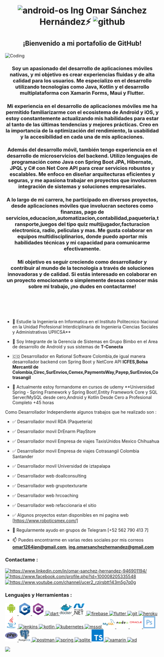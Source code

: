 <h1  align="center"> <img width="80" height="80" src="https://img.icons8.com/3d-fluency/94/android-os.png" alt="android-os"/> Ing Omar Sánchez Hernández⚡ <img src="https://img.icons8.com/nolan/512/github.png" alt="github" width="80" height="80"/></h1>

<h2 align="center">¡Bienvenido a mi portafolio de GitHub!</h2>
<img align="center" alt="Coding" width="1200" src="https://3.bp.blogspot.com/-dB6ndKqIAuI/XdWeOASO5AI/AAAAAAAANZA/MSbT9mh6bukxkI-tqnu_GARIZZV5WNVhQCLcBGAsYHQ/s1600/image1.gif">
<h3 align="center">Soy un apasionado del desarrollo de aplicaciones móviles nativas, y mi objetivo es crear experiencias fluidas y de alta calidad para los usuarios. Me especializo en el desarrollo utilizando tecnologías como Java, Kotlin y el desarrollo multiplataforma con Xamarin Forms, Maui y Flutter.</h3>
<h3 align="center">Mi experiencia en el desarrollo de aplicaciones móviles me ha permitido familiarizarme con el ecosistema de Android y iOS, y estoy constantemente actualizando mis habilidades para estar al tanto de las últimas tendencias y mejores prácticas. Creo en la importancia de la optimización del rendimiento, la usabilidad y la accesibilidad en cada una de mis aplicaciones.</h3>
<h3 align="center">Además del desarrollo móvil, también tengo experiencia en el desarrollo de microservicios del backend. Utilizo lenguajes de programación como Java con Spring Boot JPA, Hibernate, JPQL y C# con Net Core API para crear servicios robustos y escalables. Me enfoco en diseñar arquitecturas eficientes y seguras, y me apasiona trabajar en proyectos que involucren integración de sistemas y soluciones empresariales.</h3>
<h3 align="center">A lo largo de mi carrera, he participado en diversos proyectos, desde aplicaciones móviles que involucran sectores como finanzas, pago de servicios,educacion,automatizacion,contabilidad,paqueteria,transporte,juegos del tipo quiz multijugador,facturacion electronica, radio, peliculas y mas. Me gusta colaborar en equipos multidisciplinarios, donde puedo aportar mis habilidades técnicas y mi capacidad para comunicarme efectivamente.</h3>
<h3 align="center">Mi objetivo es seguir creciendo como desarrollador y contribuir al mundo de la tecnología a través de soluciones innovadoras y de calidad. Si estás interesado en colaborar en un proyecto emocionante o simplemente deseas conocer más sobre mi trabajo, ¡no dudes en contactarme!</h3>



<br>
<br>

<p align="left"> <a href="https://twitter.com/" target="blank"><img src="https://img.shields.io/twitter/follow/?logo=twitter&style=for-the-badge" alt="" /></a> </p>


- 🌱 Estudie la Ingenieria en Informatica en el Instituto Politecnico Nacional en la Unidad Profesional Interdiciplinaria de Ingenieria Ciencias Sociales  y Administrativas UPIICSA**

- 📱 Soy Integrante de la Gerencia de Sistemas en Grupo Bimbo en el Area de desarrollo de Android y sus sistemas de **T-Conecta** 

- 🇨🇴 Desarrollador en Rational Software Colombia,de igual manera desarrollador backend con Spring Boot y NetCore API **ICFES,Bolsa Mercantil de Colombia,Cirec,SurEnvios,Cemex,PaymentsWay,Payep,SurEnvios,Cotrasangil**

- 📖 Actualmente estoy formandome en cursos de udemy **Universidad Spring - Spring Framework y Spring Boot!,Entity Framework Core y SQL Server/MySQL desde cero,Android y Kotlin Desde Cero a Profesional Completo +45 horas

Como Desarrollador Independiente algunos trabajos que he realizado son :

- ✅ Desarrollador movil RDA (Paqueteria)
 
- ✅ Desarrollador movil DrEnarm PlayStore
  
- ✅ Desarrollador movil Empresa de viajes TaxisUnidos Mexico Chihuahua

- ✅ Desarrollador movil Empresa de viajes Cotrasangil Colombia Santander

- ✅ Desarrollador movil Universidad de iztapalapa

- ✅ Desarrollador web doallconsulting

- ✅ Desarrollador web grupotexturarte

- ✅ Desarrollador web hrcoaching

- ✅ Desarrollador web refaccionaria el sitio

- ✅ Algunos proyectos estan disponibles en mi pagina web [https://www.roboticsmex.com/]

- 📝 Regularmente ayudo en grupos de Telegram [+52 562 790 413 7]

- 📫 Puedes encontrarme en varias redes sociales por mis correos **omar1264ipn@gmail.com**, **ing.omarsanchezhernandez@gmail.com**

<h3 align="left">Contactame :</h3>
<p align="left">
<a href="https://linkedin.com/in/https://www.linkedin.com/in/omar-sanchez-hernandez-946901194/" target="blank"><img align="center" src="https://raw.githubusercontent.com/rahuldkjain/github-profile-readme-generator/master/src/images/icons/Social/linked-in-alt.svg" alt="https://www.linkedin.com/in/omar-sanchez-hernandez-946901194/" height="30" width="40" /></a>
<a href="https://fb.com/https://www.facebook.com/profile.php?id=100008205335548" target="blank"><img align="center" src="https://raw.githubusercontent.com/rahuldkjain/github-profile-readme-generator/master/src/images/icons/Social/facebook.svg" alt="https://www.facebook.com/profile.php?id=100008205335548" height="30" width="40" /></a>
<a href="https://www.youtube.com/c/https://www.youtube.com/channel/ucer2_rzjrsbtt143m5g7q0g" target="blank"><img align="center" src="https://raw.githubusercontent.com/rahuldkjain/github-profile-readme-generator/master/src/images/icons/Social/youtube.svg" alt="https://www.youtube.com/channel/ucer2_rzjrsbtt143m5g7q0g" height="30" width="40" /></a>
</p>

<h3 align="left">Lenguajes y Herramientas :</h3>
<p align="left"> <a href="https://developer.android.com" target="_blank" rel="noreferrer"> <img src="https://raw.githubusercontent.com/devicons/devicon/master/icons/android/android-original-wordmark.svg" alt="android" width="40" height="40"/> </a> <a href="https://www.w3schools.com/cpp/" target="_blank" rel="noreferrer"> <img src="https://raw.githubusercontent.com/devicons/devicon/master/icons/cplusplus/cplusplus-original.svg" alt="cplusplus" width="40" height="40"/> </a> <a href="https://www.w3schools.com/cs/" target="_blank" rel="noreferrer"> <img src="https://raw.githubusercontent.com/devicons/devicon/master/icons/csharp/csharp-original.svg" alt="csharp" width="40" height="40"/> </a> <a href="https://dart.dev" target="_blank" rel="noreferrer"> <img src="https://www.vectorlogo.zone/logos/dartlang/dartlang-icon.svg" alt="dart" width="40" height="40"/> </a> <a href="https://www.docker.com/" target="_blank" rel="noreferrer"> <img src="https://raw.githubusercontent.com/devicons/devicon/master/icons/docker/docker-original-wordmark.svg" alt="docker" width="40" height="40"/> </a> <a href="https://dotnet.microsoft.com/" target="_blank" rel="noreferrer"> <img src="https://raw.githubusercontent.com/devicons/devicon/master/icons/dot-net/dot-net-original-wordmark.svg" alt="dotnet" width="40" height="40"/> </a> <a href="https://firebase.google.com/" target="_blank" rel="noreferrer"> <img src="https://www.vectorlogo.zone/logos/firebase/firebase-icon.svg" alt="firebase" width="40" height="40"/> </a> <a href="https://flutter.dev" target="_blank" rel="noreferrer"> <img src="https://www.vectorlogo.zone/logos/flutterio/flutterio-icon.svg" alt="flutter" width="40" height="40"/> </a> <a href="https://git-scm.com/" target="_blank" rel="noreferrer"> <img src="https://www.vectorlogo.zone/logos/git-scm/git-scm-icon.svg" alt="git" width="40" height="40"/> </a> <a href="https://heroku.com" target="_blank" rel="noreferrer"> <img src="https://www.vectorlogo.zone/logos/heroku/heroku-icon.svg" alt="heroku" width="40" height="40"/> </a> <a href="https://www.java.com" target="_blank" rel="noreferrer"> <img src="https://raw.githubusercontent.com/devicons/devicon/master/icons/java/java-original.svg" alt="java" width="40" height="40"/> </a> <a href="https://www.jenkins.io" target="_blank" rel="noreferrer"> <img src="https://www.vectorlogo.zone/logos/jenkins/jenkins-icon.svg" alt="jenkins" width="40" height="40"/> </a> <a href="https://kotlinlang.org" target="_blank" rel="noreferrer"> <img src="https://www.vectorlogo.zone/logos/kotlinlang/kotlinlang-icon.svg" alt="kotlin" width="40" height="40"/> </a> <a href="https://kubernetes.io" target="_blank" rel="noreferrer"> <img src="https://www.vectorlogo.zone/logos/kubernetes/kubernetes-icon.svg" alt="kubernetes" width="40" height="40"/> </a> <a href="https://www.microsoft.com/en-us/sql-server" target="_blank" rel="noreferrer"> <img src="https://www.svgrepo.com/show/303229/microsoft-sql-server-logo.svg" alt="mssql" width="40" height="40"/> </a> <a href="https://www.mysql.com/" target="_blank" rel="noreferrer"> <img src="https://raw.githubusercontent.com/devicons/devicon/master/icons/mysql/mysql-original-wordmark.svg" alt="mysql" width="40" height="40"/> </a> <a href="https://nodejs.org" target="_blank" rel="noreferrer"> <img src="https://raw.githubusercontent.com/devicons/devicon/master/icons/nodejs/nodejs-original-wordmark.svg" alt="nodejs" width="40" height="40"/> </a> <a href="https://www.oracle.com/" target="_blank" rel="noreferrer"> <img src="https://raw.githubusercontent.com/devicons/devicon/master/icons/oracle/oracle-original.svg" alt="oracle" width="40" height="40"/> </a> <a href="https://www.photoshop.com/en" target="_blank" rel="noreferrer"> <img src="https://raw.githubusercontent.com/devicons/devicon/master/icons/photoshop/photoshop-line.svg" alt="photoshop" width="40" height="40"/> </a> <a href="https://www.php.net" target="_blank" rel="noreferrer"> <img src="https://raw.githubusercontent.com/devicons/devicon/master/icons/php/php-original.svg" alt="php" width="40" height="40"/> </a> <a href="https://www.postgresql.org" target="_blank" rel="noreferrer"> <img src="https://raw.githubusercontent.com/devicons/devicon/master/icons/postgresql/postgresql-original-wordmark.svg" alt="postgresql" width="40" height="40"/> </a> <a href="https://postman.com" target="_blank" rel="noreferrer"> <img src="https://www.vectorlogo.zone/logos/getpostman/getpostman-icon.svg" alt="postman" width="40" height="40"/> </a> <a href="https://spring.io/" target="_blank" rel="noreferrer"> <img src="https://www.vectorlogo.zone/logos/springio/springio-icon.svg" alt="spring" width="40" height="40"/> </a> <a href="https://www.sqlite.org/" target="_blank" rel="noreferrer"> <img src="https://www.vectorlogo.zone/logos/sqlite/sqlite-icon.svg" alt="sqlite" width="40" height="40"/> </a> <a href="https://www.typescriptlang.org/" target="_blank" rel="noreferrer"> <img src="https://raw.githubusercontent.com/devicons/devicon/master/icons/typescript/typescript-original.svg" alt="typescript" width="40" height="40"/> </a> <a href="https://dotnet.microsoft.com/apps/xamarin" target="_blank" rel="noreferrer"> <img src="https://raw.githubusercontent.com/detain/svg-logos/780f25886640cef088af994181646db2f6b1a3f8/svg/xamarin.svg" alt="xamarin" width="40" height="40"/> </a> <a href="https://www.adobe.com/products/xd.html" target="_blank" rel="noreferrer"> <img src="https://cdn.worldvectorlogo.com/logos/adobe-xd.svg" alt="xd" width="40" height="40"/> </a> </p>

<picture>
  <source
    srcset="https://github-readme-stats.vercel.app/api/top-langs/?username=OmarSanch&show_icons=true&theme=dark"
    media="(prefers-color-scheme: dark)"
  />
  <source
    srcset="https://github-readme-stats.vercel.app/api?username=OmarSanch&show_icons=true"
    media="(prefers-color-scheme: light), (prefers-color-scheme: no-preference)"
  />
  <img src="https://github-readme-stats.vercel.app/api?username=OmarSanch&show_icons=true" />
</picture>
